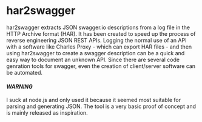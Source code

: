 # har2swagger
har2swagger extracts JSON swagger.io descriptions from a log file in the HTTP Archive format (HAR).
It has been created to speed up the process of reverse engineering JSON REST APIs.
Logging the normal use of an API with a software like Charles Proxy - which can export HAR files - and then using har2swagger to create a swagger description can be a quick and easy way to document an unknown API.
Since there are several code genration tools for swagger, even the creation of client/server software can be automated.


#### *WARNING*

I suck at node.js and only used it because it seemed most suitable for parsing and generating JSON.
The tool is a very basic proof of concept and is mainly released as inspiration.
